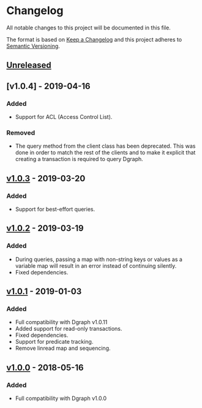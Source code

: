 # Changelog

All notable changes to this project will be documented in this file.

The format is based on [Keep a Changelog](http://keepachangelog.com/en/1.0.0/)
and this project adheres to [Semantic Versioning](http://semver.org/spec/v2.0.0.html).

## [Unreleased]

## [v1.0.4] - 2019-04-16

### Added
- Support for ACL (Access Control List).

### Removed
- The query method from the client class has been deprecated. This was done in
  order to match the rest of the clients and to make it explicit that creating a
  transaction is required to query Dgraph.

## [v1.0.3] - 2019-03-20

### Added
- Support for best-effort queries.

## [v1.0.2] - 2019-03-19

### Added
- During queries, passing a map with non-string keys or values as a variable
  map will result in an error instead of continuing silently.
- Fixed dependencies.

## [v1.0.1] - 2019-01-03

### Added
- Full compatibility with Dgraph v1.0.11
- Added support for read-only transactions.
- Fixed dependencies.
- Support for predicate tracking.
- Remove linread map and sequencing.

## [v1.0.0] - 2018-05-16

### Added
- Full compatibility with Dgraph v1.0.0

[Unreleased]: https://github.com/dgraph-io/pydgraph/compare/v1.0.0...HEAD
[v1.0.3]: https://github.com/dgraph-io/pydgraph/compare/v1.0.2...v1.0.3
[v1.0.2]: https://github.com/dgraph-io/pydgraph/compare/v1.0.1...v1.0.2
[v1.0.1]: https://github.com/dgraph-io/pydgraph/compare/v1.0.0...v1.0.1
[v1.0.0]: https://github.com/dgraph-io/pydgraph/releases/tag/v1.0.0
